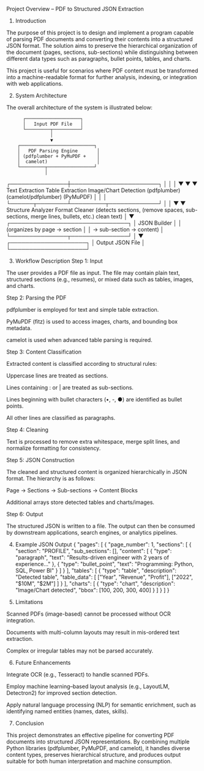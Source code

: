 Project Overview – PDF to Structured JSON Extraction
1. Introduction

The purpose of this project is to design and implement a program capable of parsing PDF documents and converting their contents into a structured JSON format. 
The solution aims to preserve the hierarchical organization of the document (pages, sections, sub-sections) while distinguishing between different data types 
such as paragraphs, bullet points, tables, and charts.

This project is useful for scenarios where PDF content must be transformed into a machine-readable format for further analysis, indexing, or integration with web applications.

2. System Architecture

The overall architecture of the system is illustrated below:

          ┌────────────────────┐
          │   Input PDF File   │
          └─────────┬──────────┘
                    │
                    ▼
        ┌───────────────────────────┐
        │   PDF Parsing Engine       │
        │ (pdfplumber + PyMuPDF +    │
        │  camelot)                  │
        └─────────┬─────────────────┘
                  │
  ┌───────────────┼───────────────────────┐
  │               │                       │
  ▼               ▼                       ▼
Text Extraction   Table Extraction        Image/Chart Detection
(pdfplumber)      (camelot/pdfplumber)    (PyMuPDF)
  │               │                       │
  └──────┬────────┴─────────┬─────────────┘
         │                  │
         ▼                  ▼
   Structure Analyzer   Format Cleaner
   (detects sections,   (remove spaces,
    sub-sections,        merge lines,
    bullets, etc.)       clean text)
         │
         ▼
 ┌───────────────────────────────┐
 │   JSON Builder                 │
 │  (organizes by page → section  │
 │   → sub-section → content)     │
 └───────────────┬───────────────┘
                 │
                 ▼
        ┌────────────────────┐
        │   Output JSON File │
        └────────────────────┘

3. Workflow Description
Step 1: Input

The user provides a PDF file as input. The file may contain plain text, structured sections
(e.g., resumes), or mixed data such as tables, images, and charts.

Step 2: Parsing the PDF

pdfplumber is employed for text and simple table extraction.

PyMuPDF (fitz) is used to access images, charts, and bounding box metadata.

camelot is used when advanced table parsing is required.

Step 3: Content Classification

Extracted content is classified according to structural rules:

Uppercase lines are treated as sections.

Lines containing : or | are treated as sub-sections.

Lines beginning with bullet characters (•, -, ●) are identified as bullet points.

All other lines are classified as paragraphs.

Step 4: Cleaning

Text is processed to remove extra whitespace, merge split lines, and normalize formatting for consistency.

Step 5: JSON Construction

The cleaned and structured content is organized hierarchically in JSON format. The hierarchy is as follows:

Page → Sections → Sub-sections → Content Blocks

Additional arrays store detected tables and charts/images.

Step 6: Output

The structured JSON is written to a file. The output can then be consumed by downstream applications,
search engines, or analytics pipelines.

4. Example JSON Output
{
  "pages": [
    {
      "page_number": 1,
      "sections": [
        {
          "section": "PROFILE",
          "sub_sections": [],
          "content": [
            {
              "type": "paragraph",
              "text": "Results-driven engineer with 2 years of experience..."
            },
            {
              "type": "bullet_point",
              "text": "Programming: Python, SQL, Power BI"
            }
          ]
        }
      ],
      "tables": [
        {
          "type": "table",
          "description": "Detected table",
          "table_data": [
            ["Year", "Revenue", "Profit"],
            ["2022", "$10M", "$2M"]
          ]
        }
      ],
      "charts": [
        {
          "type": "chart",
          "description": "Image/Chart detected",
          "bbox": [100, 200, 300, 400]
        }
      ]
    }
  ]
}

5. Limitations

Scanned PDFs (image-based) cannot be processed without OCR integration.

Documents with multi-column layouts may result in mis-ordered text extraction.

Complex or irregular tables may not be parsed accurately.

6. Future Enhancements

Integrate OCR (e.g., Tesseract) to handle scanned PDFs.

Employ machine learning–based layout analysis (e.g., LayoutLM, Detectron2) for improved section detection.

Apply natural language processing (NLP) for semantic enrichment, such as identifying named entities (names, dates, skills).

7. Conclusion

This project demonstrates an effective pipeline for converting PDF documents into structured JSON representations.
By combining multiple Python libraries (pdfplumber, PyMuPDF, and camelot), it handles diverse content types, 
preserves hierarchical structure, and produces output suitable for both human interpretation and machine consumption.
